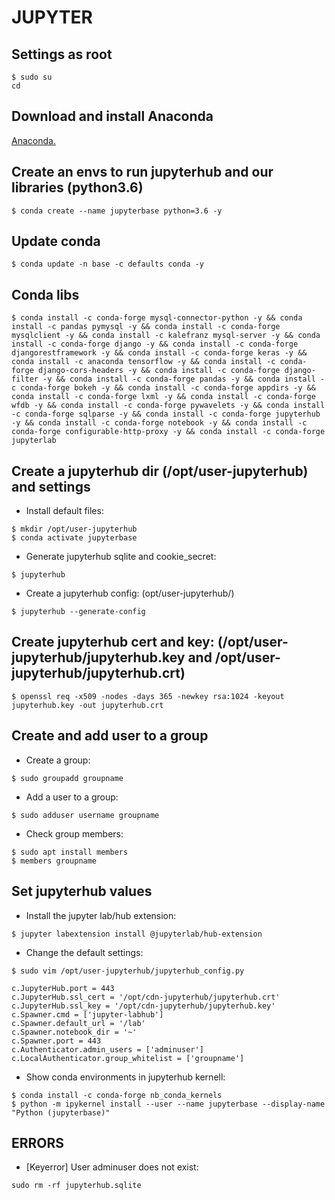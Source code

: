 # JUPYTER 

## Settings as root
```
$ sudo su
cd
```
## Download and install Anaconda<br>
[Anaconda.](https://github.com/Nouvellie/ubuntu/blob/ubuntu/anaconda.md)

## Create an envs to run jupyterhub and our libraries (python3.6)
```
$ conda create --name jupyterbase python=3.6 -y
```
## Update conda
```
$ conda update -n base -c defaults conda -y
```
## Conda libs
```
$ conda install -c conda-forge mysql-connector-python -y && conda install -c pandas pymysql -y && conda install -c conda-forge mysqlclient -y && conda install -c kalefranz mysql-server -y && conda install -c conda-forge django -y && conda install -c conda-forge djangorestframework -y && conda install -c conda-forge keras -y && conda install -c anaconda tensorflow -y && conda install -c conda-forge django-cors-headers -y && conda install -c conda-forge django-filter -y && conda install -c conda-forge pandas -y && conda install -c conda-forge bokeh -y && conda install -c conda-forge appdirs -y && conda install -c conda-forge lxml -y && conda install -c conda-forge wfdb -y && conda install -c conda-forge pywavelets -y && conda install -c conda-forge sqlparse -y && conda install -c conda-forge jupyterhub -y && conda install -c conda-forge notebook -y && conda install -c conda-forge configurable-http-proxy -y && conda install -c conda-forge jupyterlab
```
## Create a jupyterhub dir (/opt/user-jupyterhub) and settings
* Install default files:
```
$ mkdir /opt/user-jupyterhub
$ conda activate jupyterbase
```
* Generate jupyterhub sqlite and cookie_secret:
```
$ jupyterhub
```
* Create a jupyterhub config: (opt/user-jupyterhub/)
```
$ jupyterhub --generate-config 
```
## Create jupyterhub cert and key: (/opt/user-jupyterhub/jupyterhub.key and /opt/user-jupyterhub/jupyterhub.crt)
```
$ openssl req -x509 -nodes -days 365 -newkey rsa:1024 -keyout jupyterhub.key -out jupyterhub.crt
```
## Create and add user to a group
* Create a group:
```
$ sudo groupadd groupname
```
* Add a user to a group:
```
$ sudo adduser username groupname
```
* Check group members:
```
$ sudo apt install members
$ members groupname
```
## Set jupyterhub values
* Install the jupyter lab/hub extension:
```
$ jupyter labextension install @jupyterlab/hub-extension
```
* Change the default settings:
```
$ sudo vim /opt/user-jupyterhub/jupyterhub_config.py
```
```
c.JupyterHub.port = 443
c.JupyterHub.ssl_cert = '/opt/cdn-jupyterhub/jupyterhub.crt'
c.JupyterHub.ssl_key = '/opt/cdn-jupyterhub/jupyterhub.key'
c.Spawner.cmd = ['jupyter-labhub']
c.Spawner.default_url = '/lab'
c.Spawner.notebook_dir = '~'
c.Spawner.port = 443
c.Authenticator.admin_users = ['adminuser']
c.LocalAuthenticator.group_whitelist = ['groupname']
```
* Show conda environments in jupyterhub kernell:
```
$ conda install -c conda-forge nb_conda_kernels
$ python -m ipykernel install --user --name jupyterbase --display-name "Python (jupyterbase)"

```

## ERRORS
* [Keyerror] User adminuser does not exist:
```
sudo rm -rf jupyterhub.sqlite
```
